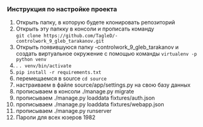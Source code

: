 ### Инструкция по настройке проекта

1) Открыть папку, в которую будете клонировать репозиторий
2) Открыть эту папкку в консоли и прописать команду \
   ```git clone https://github.com/TagleD/-controlwork_9_gleb_tarakanov.git```
3) Открыть появившуюся папку -controlwork_9_gleb_tarakanov и создать виртуальное окружение
с помощью команды ```virtualenv -p python venv```
4) . ```. venv/bin/activate```
4) ```pip install -r requirements.txt```
5) перемещаемся в source ```cd source ```
6) настраиваем в файле source/app/settings.py на свою базу данных
7) прописываем в консоли ./manage.py migrate
8) прописываем ./manage.py loaddata fixtures/auth.json
9) прописываем ./manage.py loaddata fixtures/webapp.json
10) прописываем ./manage.py runserver
11) Пароли для всех юзеров 1982
